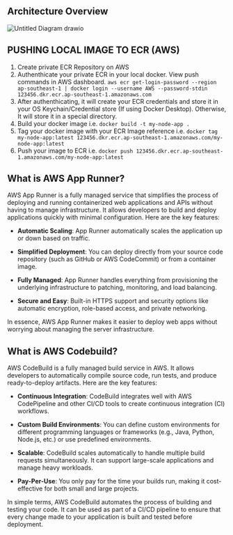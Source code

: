 ## Architecture Overview
![Untitled Diagram drawio](https://github.com/user-attachments/assets/94a921a9-8b7e-4aeb-9a28-5acec187232d)


## PUSHING LOCAL IMAGE TO ECR (AWS)
1. Create private ECR Repository on AWS
2. Authenthicate your private ECR in your local docker. View push commands in AWS dashboard. `aws ecr get-login-password --region ap-southeast-1 | docker login --username AWS --password-stdin 123456.dkr.ecr.ap-southeast-1.amazonaws.com`
3. After authenthicating, it will create your ECR credentials and store it in your OS Keychain/Credential store (If using Docker Desktop). Otherwise, It will store it in a special directory.
4. Build your docker image i.e. `docker build -t my-node-app .`
5. Tag your docker image with your ECR Image reference i.e. `docker tag my-node-app:latest 123456.dkr.ecr.ap-southeast-1.amazonaws.com/my-node-app:latest`
6. Push your image to ECR i.e. `docker push 123456.dkr.ecr.ap-southeast-1.amazonaws.com/my-node-app:latest`

## What is AWS App Runner?
AWS App Runner is a fully managed service that simplifies the process of deploying and running containerized web applications and APIs without having to manage infrastructure. It allows developers to build and deploy applications quickly with minimal configuration. Here are the key features:

- **Automatic Scaling**: App Runner automatically scales the application up or down based on traffic.

- **Simplified Deployment**: You can deploy directly from your source code repository (such as GitHub or AWS CodeCommit) or from a container image.

- **Fully Managed**: App Runner handles everything from provisioning the underlying infrastructure to patching, monitoring, and load balancing.

- **Secure and Easy**: Built-in HTTPS support and security options like automatic encryption, role-based access, and private networking.

In essence, AWS App Runner makes it easier to deploy web apps without worrying about managing the server infrastructure.

## What is AWS Codebuild?
AWS CodeBuild is a fully managed build service in AWS. It allows developers to automatically compile source code, run tests, and produce ready-to-deploy artifacts. Here are the key features:

- **Continuous Integration**: CodeBuild integrates well with AWS CodePipeline and other CI/CD tools to create continuous integration (CI) workflows.

- **Custom Build Environments**: You can define custom environments for different programming languages or frameworks (e.g., Java, Python, Node.js, etc.) or use predefined environments.

- **Scalable**: CodeBuild scales automatically to handle multiple build requests simultaneously. It can support large-scale applications and manage heavy workloads.

- **Pay-Per-Use**: You only pay for the time your builds run, making it cost-effective for both small and large projects.

In simple terms, AWS CodeBuild automates the process of building and testing your code. It can be used as part of a CI/CD pipeline to ensure that every change made to your application is built and tested before deployment.
